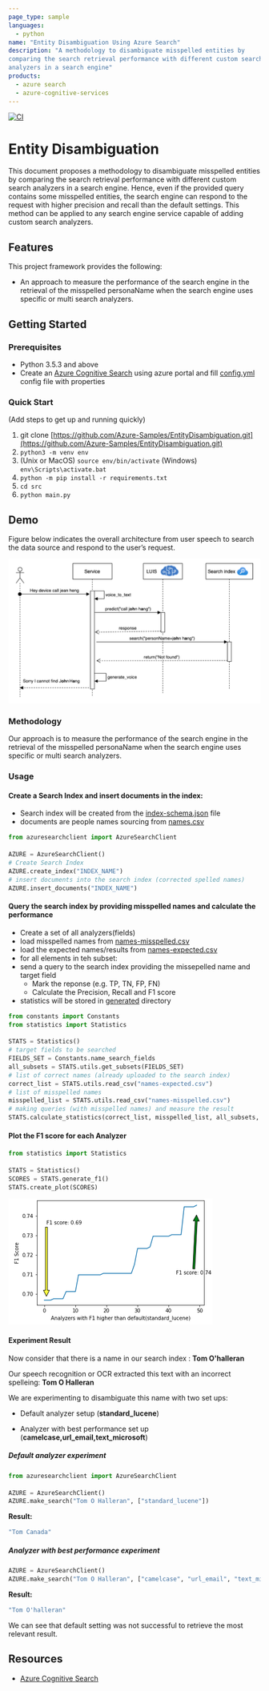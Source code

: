 ```yaml
---
page_type: sample
languages:
  - python
name: "Entity Disambiguation Using Azure Search"
description: "A methodology to disambiguate misspelled entities by
comparing the search retrieval performance with different custom search
analyzers in a search engine"
products:
  - azure search
  - azure-cognitive-services
---
```


[![CI](https://github.com/Azure-Samples/EntityDisambiguation/actions/workflows/ci.yml/badge.svg?branch=main)](https://github.com/Azure-Samples/EntityDisambiguation/actions/workflows/ci.yml)

# Entity Disambiguation

This document proposes a methodology to disambiguate misspelled
 entities by comparing the search retrieval
performance with different custom search analyzers in a search engine.
 Hence, even if the provided query contains some misspelled entities,
 the search engine can respond to the request with higher precision and
 recall than the default settings. This method can be applied to any
 search engine service capable of adding custom search analyzers.


## Features

This project framework provides the following:

* An approach to measure the performance of the search engine in
 the retrieval of the misspelled personaName when the search engine
 uses specific or multi search analyzers.


## Getting Started

### Prerequisites

- Python 3.5.3 and above
- Create an [Azure Cognitive Search](https://docs.microsoft.com/en-ca/azure/search/search-create-service-portal)
 using azure portal and fill [config.yml](src/resources/config.yml) config file with properties

### Quick Start

(Add steps to get up and running quickly)

1.  git clone [https://github.com/Azure-Samples/EntityDisambiguation.git](https://github.com/Azure-Samples/EntityDisambiguation.git)
2. `python3 -m venv env`
3. (Unix or MacOS) `source env/bin/activate` (Windows) `env\Scripts\activate.bat`
4. `python -m pip install -r requirements.txt`
5. `cd src`
6. `python main.py`


## Demo

Figure below indicates the overall architecture from user 
speech to search the data source and respond to the user’s request.


![scenario](doc-resources/architecture.png)

### Methodology

Our approach is to measure the performance of the search engine in the retrieval 
of the misspelled personaName when the search engine uses specific or multi search analyzers.

### Usage

#### Create a Search Index and insert documents in the index:

- Search index will be created from the [index-schema.json](src/resources/index-schema.json) file
- documents are people names sourcing from [names.csv](src/resources/names.csv)

```python
from azuresearchclient import AzureSearchClient

AZURE = AzureSearchClient()
# Create Search Index
AZURE.create_index("INDEX_NAME")
# insert documents into the search index (corrected spelled names)
AZURE.insert_documents("INDEX_NAME")
```
#### Query the search index by providing misspelled names and calculate the performance

- Create a set of all analyzers(fields)
- load misspelled names from [names-misspelled.csv](src/resources/names-misspelled.csv)
- load the expected names/results from [names-expected.csv](src/resources/names-expected.csv)
- for all elements in teh subset:
- send a query to the search index providing the missepelled name and target field
    - Mark the reponse (e.g. TP, TN, FP, FN)
    - Calculate the Precision, Recall and F1 score
- statistics will be stored in [generated](src/generated) directory

```python
from constants import Constants
from statistics import Statistics

STATS = Statistics()
# target fields to be searched
FIELDS_SET = Constants.name_search_fields
all_subsets = STATS.utils.get_subsets(FIELDS_SET)
# list of correct names (already uploaded to the search index)
correct_list = STATS.utils.read_csv("names-expected.csv")
# list of misspelled names
misspelled_list = STATS.utils.read_csv("names-misspelled.csv")
# making queries (with misspelled names) and measure the result
STATS.calculate_statistics(correct_list, misspelled_list, all_subsets, AZURE, True)
```
#### Plot the F1 score for each Analyzer

```python
from statistics import Statistics

STATS = Statistics()
SCORES = STATS.generate_f1()
STATS.create_plot(SCORES)
```

![plot](doc-resources/plot.png)

#### Experiment Result

Now consider that there is a name in our search index : **Tom O'halleran**

Our speech recognition or OCR extracted this text with an incorrect spelleing: **Tom O Halleran**

We are experimenting to disambiguate this name with two set ups:
- Default analyzer setup (**standard_lucene**)

- Analyzer with best performance set up (**camelcase,url_email,text_microsoft**)

##### Default analyzer experiment

```python
from azuresearchclient import AzureSearchClient

AZURE = AzureSearchClient()
AZURE.make_search("Tom O Halleran", ["standard_lucene"])
```
**Result:**
```bash
"Tom Canada"
```

##### Analyzer with best performance experiment

```python
AZURE = AzureSearchClient()
AZURE.make_search("Tom O Halleran", ["camelcase", "url_email", "text_microsoft"])
```
**Result:**
```bash
"Tom O'halleran"
```

We can see that default setting was not successful to retrieve the most relevant result.


## Resources

- [Azure Cognitive Search](https://docs.microsoft.com/en-ca/azure/search/search-create-service-portal)

